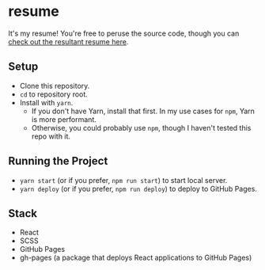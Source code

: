 # resume
It's my resume!  You're free to peruse the source code, though you can [check out the resultant resume here](https://carloferrer.github.io/about).

## Setup
- Clone this repository.
- `cd` to repository root.
- Install with `yarn`.
  - If you don't have Yarn, install that first.  In my use cases for `npm`, Yarn is more performant.
  - Otherwise, you could probably use `npm`, though I haven't tested this repo with it.

## Running the Project
- `yarn start` (or if you prefer, `npm run start`) to start local server.
- `yarn deploy` (or if you prefer, `npm run deploy`) to deploy to GitHub Pages.

## Stack
- React
- SCSS
- GitHub Pages
- gh-pages (a package that deploys React applications to GitHub Pages)